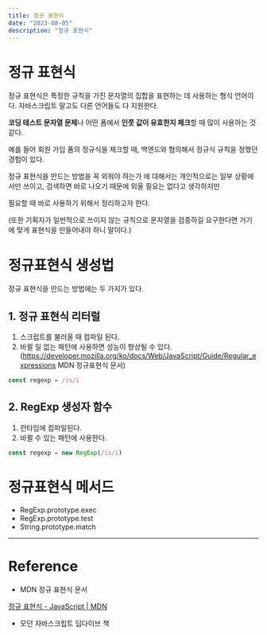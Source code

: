 ```yaml
---
title: 정규 표현식
date: "2023-08-05"
description: "정규 표현식"
---
```


# 정규 표현식

정규 표현식은 특정한 규칙을 가진 문자열의 집합을 표현하는 데 사용하는 형식 언어이다. 자바스크립트 말고도 다른 언어들도 다 지원한다.

**코딩 테스트 문자열 문제**나 어떤 폼에서 **인풋 값이 유효한지 체크**할 때 많이 사용하는 것 같다.

예를 들어 회원 가입 폼의 정규식을 체크할 때, 백엔드와 협의해서 정규식 규칙을 정했던 경험이 있다.

정규 표현식을 만드는 방법을 꼭 외워야 하는가 에 대해서는 개인적으로는 일부 상황에서만 쓰이고, 검색하면 바로 나오기 때문에 외울 필요는 없다고 생각하지만

필요할 때 바로 사용하기 위해서 정리하고자 한다.

(또한 기획자가 일반적으로 쓰이지 않는 규칙으로 문자열을 검증하길 요구한다면 거기에 맞게 표현식을 만들어내야 하니 말이다.)

# 정규표현식 생성법

정규 표현식을 만드는 방법에는 두 가지가 있다.

## 1. 정규 표현식 리터럴

1.  스크립트를 불러올 때 컴파일 된다.
2.  바뀔 일 없는 패턴에 사용하면 성능이 향상될 수 있다.
    (https://developer.mozilla.org/ko/docs/Web/JavaScript/Guide/Regular_expressions MDN 정규표현식 문서)

```jsx
const regexp = /is/i
```

## 2. RegExp 생성자 함수

1.  런타임에 컴파일된다.
2.  바뀔 수 있는 패턴에 사용한다.

```jsx
const regexp = new RegExp(/is/i)
```

# 정규표현식 메서드

- RegExp.prototype.exec
- RegExp.prototype.test
- String.prototype.match

---

# Reference

- MDN 정규 표현식 문서

[정규 표현식 - JavaScript | MDN](https://developer.mozilla.org/ko/docs/Web/JavaScript/Guide/Regular_expressions)

- 모던 자바스크립트 딥다이브 책
